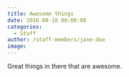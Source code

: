 ```yaml
---
title: Awesome things
date: 2016-08-10 00:00:00
categories:
  - Stuff
author: /staff-members/jane-doe
image:
---
```

Great things in there that are awesome.
